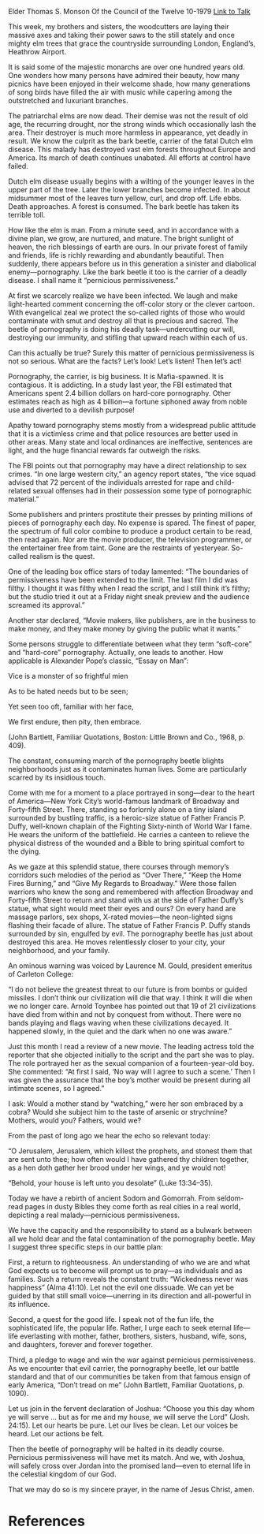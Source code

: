 Elder Thomas S. Monson
Of the Council of the Twelve
10-1979
[Link to Talk](https://www.churchofjesuschrist.org/study/general-conference/1979/10/pornography-the-deadly-carrier?lang=eng)

This week, my brothers and sisters, the woodcutters are laying their massive axes and taking their power saws to the still stately and once mighty elm trees that grace the countryside surrounding London, England’s, Heathrow Airport.

It is said some of the majestic monarchs are over one hundred years old. One wonders how many persons have admired their beauty, how many picnics have been enjoyed in their welcome shade, how many generations of song birds have filled the air with music while capering among the outstretched and luxuriant branches.

The patriarchal elms are now dead. Their demise was not the result of old age, the recurring drought, nor the strong winds which occasionally lash the area. Their destroyer is much more harmless in appearance, yet deadly in result. We know the culprit as the bark beetle, carrier of the fatal Dutch elm disease. This malady has destroyed vast elm forests throughout Europe and America. Its march of death continues unabated. All efforts at control have failed.

Dutch elm disease usually begins with a wilting of the younger leaves in the upper part of the tree. Later the lower branches become infected. In about midsummer most of the leaves turn yellow, curl, and drop off. Life ebbs. Death approaches. A forest is consumed. The bark beetle has taken its terrible toll.

How like the elm is man. From a minute seed, and in accordance with a divine plan, we grow, are nurtured, and mature. The bright sunlight of heaven, the rich blessings of earth are ours. In our private forest of family and friends, life is richly rewarding and abundantly beautiful. Then suddenly, there appears before us in this generation a sinister and diabolical enemy—pornography. Like the bark beetle it too is the carrier of a deadly disease. I shall name it “pernicious permissiveness.”

At first we scarcely realize we have been infected. We laugh and make light-hearted comment concerning the off-color story or the clever cartoon. With evangelical zeal we protect the so-called rights of those who would contaminate with smut and destroy all that is precious and sacred. The beetle of pornography is doing his deadly task—undercutting our will, destroying our immunity, and stifling that upward reach within each of us.

Can this actually be true? Surely this matter of pernicious permissiveness is not so serious. What are the facts? Let’s look! Let’s listen! Then let’s act!

Pornography, the carrier, is big business. It is Mafia-spawned. It is contagious. It is addicting. In a study last year, the FBI estimated that Americans spent 2.4 billion dollars on hard-core pornography. Other estimates reach as high as 4 billion—a fortune siphoned away from noble use and diverted to a devilish purpose!

Apathy toward pornography stems mostly from a widespread public attitude that it is a victimless crime and that police resources are better used in other areas. Many state and local ordinances are ineffective, sentences are light, and the huge financial rewards far outweigh the risks.

The FBI points out that pornography may have a direct relationship to sex crimes. “In one large western city,” an agency report states, “the vice squad advised that 72 percent of the individuals arrested for rape and child-related sexual offenses had in their possession some type of pornographic material.”

Some publishers and printers prostitute their presses by printing millions of pieces of pornography each day. No expense is spared. The finest of paper, the spectrum of full color combine to produce a product certain to be read, then read again. Nor are the movie producer, the television programmer, or the entertainer free from taint. Gone are the restraints of yesteryear. So-called realism is the quest.

One of the leading box office stars of today lamented: “The boundaries of permissiveness have been extended to the limit. The last film I did was filthy. I thought it was filthy when I read the script, and I still think it’s filthy; but the studio tried it out at a Friday night sneak preview and the audience screamed its approval.”

Another star declared, “Movie makers, like publishers, are in the business to make money, and they make money by giving the public what it wants.”

Some persons struggle to differentiate between what they term “soft-core” and “hard-core” pornography. Actually, one leads to another. How applicable is Alexander Pope’s classic, “Essay on Man”:





Vice is a monster of so frightful mien

As to be hated needs but to be seen;

Yet seen too oft, familiar with her face,

We first endure, then pity, then embrace.





(John Bartlett, Familiar Quotations, Boston: Little Brown and Co., 1968, p. 409).





The constant, consuming march of the pornography beetle blights neighborhoods just as it contaminates human lives. Some are particularly scarred by its insidious touch.

Come with me for a moment to a place portrayed in song—dear to the heart of America—New York City’s world-famous landmark of Broadway and Forty-fifth Street. There, standing so forlornly alone on a tiny island surrounded by bustling traffic, is a heroic-size statue of Father Francis P. Duffy, well-known chaplain of the Fighting Sixty-ninth of World War I fame. He wears the uniform of the battlefield. He carries a canteen to relieve the physical distress of the wounded and a Bible to bring spiritual comfort to the dying.

As we gaze at this splendid statue, there courses through memory’s corridors such melodies of the period as “Over There,” “Keep the Home Fires Burning,” and “Give My Regards to Broadway.” Were those fallen warriors who knew the song and remembered with affection Broadway and Forty-fifth Street to return and stand with us at the side of Father Duffy’s statue, what sight would meet their eyes and ours? On every hand are massage parlors, sex shops, X-rated movies—the neon-lighted signs flashing their facade of allure. The statue of Father Francis P. Duffy stands surrounded by sin, engulfed by evil. The pornography beetle has just about destroyed this area. He moves relentlessly closer to your city, your neighborhood, and your family.

An ominous warning was voiced by Laurence M. Gould, president emeritus of Carleton College:

“I do not believe the greatest threat to our future is from bombs or guided missiles. I don’t think our civilization will die that way. I think it will die when we no longer care. Arnold Toynbee has pointed out that 19 of 21 civilizations have died from within and not by conquest from without. There were no bands playing and flags waving when these civilizations decayed. It happened slowly, in the quiet and the dark when no one was aware.”

Just this month I read a review of a new movie. The leading actress told the reporter that she objected initially to the script and the part she was to play. The role portrayed her as the sexual companion of a fourteen-year-old boy. She commented: “At first I said, ‘No way will I agree to such a scene.’ Then I was given the assurance that the boy’s mother would be present during all intimate scenes, so I agreed.”

I ask: Would a mother stand by “watching,” were her son embraced by a cobra? Would she subject him to the taste of arsenic or strychnine? Mothers, would you? Fathers, would we?

From the past of long ago we hear the echo so relevant today:

“O Jerusalem, Jerusalem, which killest the prophets, and stonest them that are sent unto thee; how often would I have gathered thy children together, as a hen doth gather her brood under her wings, and ye would not!

“Behold, your house is left unto you desolate” (Luke 13:34–35).

Today we have a rebirth of ancient Sodom and Gomorrah. From seldom-read pages in dusty Bibles they come forth as real cities in a real world, depicting a real malady—pernicious permissiveness.

We have the capacity and the responsibility to stand as a bulwark between all we hold dear and the fatal contamination of the pornography beetle. May I suggest three specific steps in our battle plan:

First, a return to righteousness. An understanding of who we are and what God expects us to become will prompt us to pray—as individuals and as families. Such a return reveals the constant truth: “Wickedness never was happiness” (Alma 41:10). Let not the evil one dissuade. We can yet be guided by that still small voice—unerring in its direction and all-powerful in its influence.

Second, a quest for the good life. I speak not of the fun life, the sophisticated life, the popular life. Rather, I urge each to seek eternal life—life everlasting with mother, father, brothers, sisters, husband, wife, sons, and daughters, forever and forever together.

Third, a pledge to wage and win the war against pernicious permissiveness. As we encounter that evil carrier, the pornography beetle, let our battle standard and that of our communities be taken from that famous ensign of early America, “Don’t tread on me” (John Bartlett, Familiar Quotations, p. 1090).

Let us join in the fervent declaration of Joshua: “Choose you this day whom ye will serve … but as for me and my house, we will serve the Lord” (Josh. 24:15). Let our hearts be pure. Let our lives be clean. Let our voices be heard. Let our actions be felt.

Then the beetle of pornography will be halted in its deadly course. Pernicious permissiveness will have met its match. And we, with Joshua, will safely cross over Jordan into the promised land—even to eternal life in the celestial kingdom of our God.

That we may do so is my sincere prayer, in the name of Jesus Christ, amen.

# References
